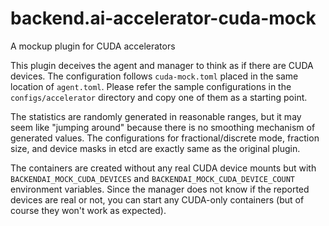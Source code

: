 # backend.ai-accelerator-cuda-mock

A mockup plugin for CUDA accelerators

This plugin deceives the agent and manager to think as if there are CUDA devices.
The configuration follows `cuda-mock.toml` placed in the same location of `agent.toml`.
Please refer the sample configurations in the `configs/accelerator` directory and copy one of them as a starting point.

The statistics are randomly generated in reasonable ranges, but it may seem like "jumping around" because there is no smoothing mechanism of generated values.
The configurations for fractional/discrete mode, fraction size, and device masks in etcd are exactly same as the original plugin.

The containers are created without any real CUDA device mounts but with `BACKENDAI_MOCK_CUDA_DEVICES` and `BACKENDAI_MOCK_CUDA_DEVICE_COUNT` environment variables.
Since the manager does not know if the reported devices are real or not, you can start any CUDA-only containers (but of course they won't work as expected).

